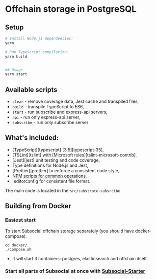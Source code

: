 # Offchain storage in PostgreSQL

## Setup

```sh
# Install Node.js dependencies:
yarn

# Run TypeScript compilation:
yarn build


## Usage
yarn start
```

## Available scripts

+ `clean` - remove coverage data, Jest cache and transpiled files,
+ `build` - transpile TypeScript to ES6,
+ `start` - run subscribe and express-api servers,
+ `api` - run only express-api server,
+ `subscribe` - run only subscribe server

## What's included:

+ [TypeScript][typescript] [3.5][typescript-35],
+ [TSLint][tslint] with [Microsoft rules][tslint-microsoft-contrib],
+ [Jest][jest] unit testing and code coverage,
+ Type definitions for Node.js and Jest,
+ [Prettier][prettier] to enforce a consistent code style,
+ [NPM scripts for common operations](#available-scripts),
+ .editorconfig for consistent file format.

The main code is located in the `src/substrate-subsrcibe`

## Building from Docker

### Easiest start
To start Subsocial offchain storage separately (you should have docker-compose):
```
cd docker/
./compose.sh
```
* It will start 3 containers: postgres, elasticsearch and offchain itself.

### Start all parts of Subsocial at once with [Subsocial-Starter](https://github.com/dappforce/dappforce-subsocial-starter)
